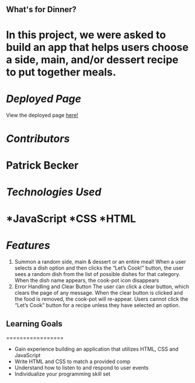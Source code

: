 ## What's for Dinner?
In this project, we were asked to build an app that helps users choose a side, main, and/or dessert recipe to put together meals.
==================
*Deployed Page*
================
View the deployed page [here!](file:///Users/patrickbecker/whats-for-dinner/index.html)

*Contributors*
==============
Patrick Becker
===============
*Technologies Used*
=================
*JavaScript
*CSS
*HTML
=================
*Features*
==========================
1. Summon a random side, main & dessert or an entire meal!
When a user selects a dish option and then clicks the “Let’s Cook!” button, the user sees a random dish from the list of possible dishes for that category. When the dish name appears, the cook-pot icon disappears
2. Error Handling and Clear Button
The user can click a clear button, which clears the page of any message. When the clear button is clicked and the food is removed, the cook-pot will re-appear. Users cannot click the “Let’s Cook” button for a recipe unless they have selected an option.
## Learning Goals
=================
- Gain experience building an application that utilizes HTML, CSS and JavaScript
- Write HTML and CSS to match a provided comp
- Understand how to listen to and respond to user events
- Individualize your programming skill set
